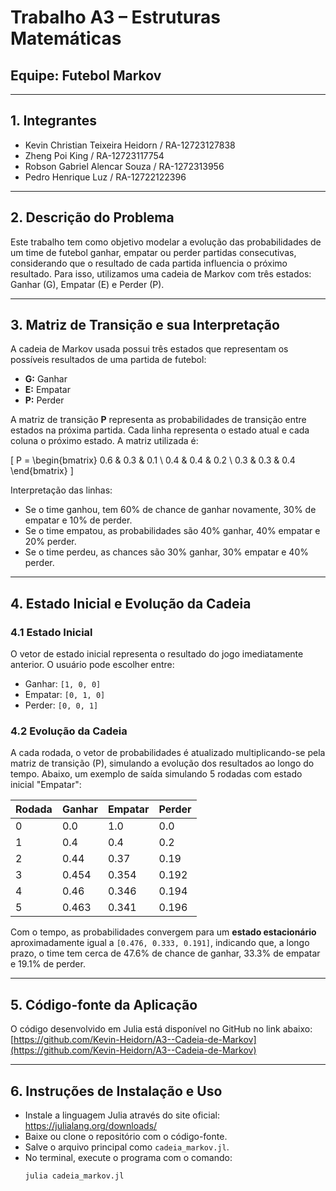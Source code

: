 # Trabalho A3 – Estruturas Matemáticas  
## Equipe: Futebol Markov  

---

## 1. Integrantes  
- Kevin Christian Teixeira Heidorn / RA-12723127838  
- Zheng Poi King / RA-12723117754  
- Robson Gabriel Alencar Souza / RA-1272313956  
- Pedro Henrique Luz / RA-12722122396  

---

## 2. Descrição do Problema  
Este trabalho tem como objetivo modelar a evolução das probabilidades de um time de futebol ganhar, empatar ou perder partidas consecutivas, considerando que o resultado de cada partida influencia o próximo resultado. Para isso, utilizamos uma cadeia de Markov com três estados: Ganhar (G), Empatar (E) e Perder (P).

---

## 3. Matriz de Transição e sua Interpretação  
A cadeia de Markov usada possui três estados que representam os possíveis resultados de uma partida de futebol:  
- **G:** Ganhar  
- **E:** Empatar  
- **P:** Perder  

A matriz de transição **P** representa as probabilidades de transição entre estados na próxima partida. Cada linha representa o estado atual e cada coluna o próximo estado. A matriz utilizada é:

\[
P = \begin{bmatrix}
0.6 & 0.3 & 0.1 \\
0.4 & 0.4 & 0.2 \\
0.3 & 0.3 & 0.4
\end{bmatrix}
\]

Interpretação das linhas:  
- Se o time ganhou, tem 60% de chance de ganhar novamente, 30% de empatar e 10% de perder.  
- Se o time empatou, as probabilidades são 40% ganhar, 40% empatar e 20% perder.  
- Se o time perdeu, as chances são 30% ganhar, 30% empatar e 40% perder.

---

## 4. Estado Inicial e Evolução da Cadeia

### 4.1 Estado Inicial  
O vetor de estado inicial representa o resultado do jogo imediatamente anterior. O usuário pode escolher entre:  
- Ganhar: `[1, 0, 0]`  
- Empatar: `[0, 1, 0]`  
- Perder: `[0, 0, 1]`  

### 4.2 Evolução da Cadeia  
A cada rodada, o vetor de probabilidades é atualizado multiplicando-se pela matriz de transição \(P\), simulando a evolução dos resultados ao longo do tempo. Abaixo, um exemplo de saída simulando 5 rodadas com estado inicial "Empatar":  

| Rodada | Ganhar | Empatar | Perder |  
|--------|---------|----------|---------|  
| 0      | 0.0     | 1.0      | 0.0     |  
| 1      | 0.4     | 0.4      | 0.2     |  
| 2      | 0.44    | 0.37     | 0.19    |  
| 3      | 0.454   | 0.354    | 0.192   |  
| 4      | 0.46    | 0.346    | 0.194   |  
| 5      | 0.463   | 0.341    | 0.196   |  

Com o tempo, as probabilidades convergem para um **estado estacionário** aproximadamente igual a `[0.476, 0.333, 0.191]`, indicando que, a longo prazo, o time tem cerca de 47.6% de chance de ganhar, 33.3% de empatar e 19.1% de perder.

---

## 5. Código-fonte da Aplicação  
O código desenvolvido em Julia está disponível no GitHub no link abaixo:  
[https://github.com/Kevin-Heidorn/A3--Cadeia-de-Markov](https://github.com/Kevin-Heidorn/A3--Cadeia-de-Markov)  

---

## 6. Instruções de Instalação e Uso  
- Instale a linguagem Julia através do site oficial: https://julialang.org/downloads/  
- Baixe ou clone o repositório com o código-fonte.  
- Salve o arquivo principal como `cadeia_markov.jl`.  
- No terminal, execute o programa com o comando:  
  ```bash
  julia cadeia_markov.jl
